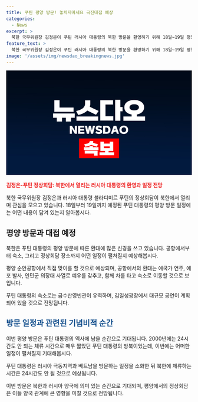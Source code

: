 ```yaml
---
title: 푸틴 평양 방문! 놓치지마세요 극진대접 예상
categories:
  - News
excerpt: >
  북한 국무위원장 김정은이 푸틴 러시아 대통령의 북한 방문을 환영하기 위해 18일~19일 평양에서 그를 성대히 대접할 것으로 예상된다. 푸틴 대통령과 김정은 국무위원장은 24년 만에 성사된 북한 방문에서 단독 및 확대 정상회담도 예정하며, 푸틴 대통령의 숙소로는 금수산영빈관이 유력시되고 있다. 러시아 대통령의 방북 일정이 빡빡하기 때문에 체류 시간은 24시간도 안 될 것으로 전망되지만, 북한은 이를 위한 성대한 환영 연회와 김일성광장 공연 관람 등을 준비 중이다.
feature_text: >
  북한 국무위원장 김정은이 푸틴 러시아 대통령의 북한 방문을 환영하기 위해 18일~19일 평양에서 그를 성대히 대접할 것으로 예상된다. 푸틴 대통령과 김정은 국무위원장은 24년 만에 성사된 북한 방문에서 단독 및 확대 정상회담도 예정하며, 푸틴 대통령의 숙소로는 금수산영빈관이 유력시되고 있다. 러시아 대통령의 방북 일정이 빡빡하기 때문에 체류 시간은 24시간도 안 될 것으로 전망되지만, 북한은 이를 위한 성대한 환영 연회와 김일성광장 공연 관람 등을 준비 중이다.
image: '/assets/img/newsdao_breakingnews.jpg'
---
```


<p><img src="/assets/img/newsdao_breakingnews.jpg" alt="implanttips 속보" /></p>

<p><b><span style="color: #ee2323;">김정은-푸틴 정상회담: 북한에서 열리는 러시아 대통령의 환영과 일정 전망</span></b></p>

<p>북한 국무위원장 김정은과 러시아 대통령 블라디미르 푸틴의 정상회담이 북한에서 열리며 관심을 모으고 있습니다. 18일부터 19일까지 예정된 푸틴 대통령의 평양 방문 일정에는 어떤 내용이 담겨 있는지 알아봅시다.</p>

<h2 data-ke-size="size26">평양 방문과 대접 예정</h2>

<p>북한은 푸틴 대통령의 평양 방문에 따른 환대에 많은 신경을 쓰고 있습니다. 공항에서부터 숙소, 그리고 정상회담 장소까지 어떤 일정이 펼쳐질지 예상해봅시다.</p>

<p data-ke-size="size16">평양 순안공항에서 직접 맞이를 할 것으로 예상되며, 공항에서의 환대는 애국가 연주, 예포 발사, 인민군 의장대 사열로 예우를 갖추고, 함께 차를 타고 숙소로 이동할 것으로 보입니다.</p>

<p data-ke-size="size16">푸틴 대통령의 숙소로는 금수산영빈관이 유력하며, 김일성광장에서 대규모 공연이 계획되어 있을 것으로 전망됩니다.</p>

<h2 data-ke-size="size26"><span style="color: #1a5490;">방문 일정과 관련된 기념비적 순간</span></h2>

<p>이번 평양 방문은 푸틴 대통령의 역사에 남을 순간으로 기대됩니다. 2000년에는 24시간도 안 되는 체류 시간으로 매우 짧았던 푸틴 대통령의 방북이었는데, 이번에는 어떠한 일정이 펼쳐질지 기대해봅시다.</p>

<p data-ke-size="size16">푸틴 대통령은 러시아 극동지역과 베트남을 방문하는 일정을 소화한 뒤 북한에 체류하는 시간은 24시간도 안 될 것으로 예상됩니다.</p>

<p>이번 방문은 북한과 러시아 양국에 의미 있는 순간으로 기대되며, 평양에서의 정상회담은 이들 양국 관계에 큰 영향을 미칠 것으로 전망됩니다.</p>

